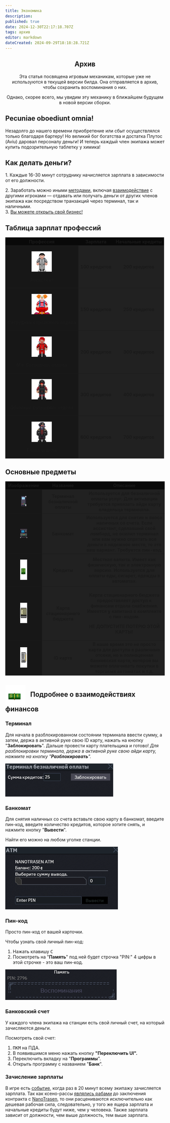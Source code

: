 ```yaml
---
title: Экономика
description: 
published: true
date: 2024-12-30T22:17:18.707Z
tags: архив
editor: markdown
dateCreated: 2024-09-29T18:18:28.721Z
---
```


<center>
<div class="warning-banner">
  <h2> Архив </h2>
  <p>Эта статья посвящена игровым механикам, которые уже не используются в текущей версии билда. Она отправляется в архив, чтобы сохранить воспоминания о них. <p>Однако, скорее всего, мы увидим эту механику в ближайшем будущем в новой версии сборки.</p><p>
</div>
</center>


<h2>Pecuniae oboediunt omnia!</h2>
<p>Незадолго до нашего времени приобретение или сбыт осуществлялся только благодаря бартеру! Но великий бог богатства и достатка Плутос (Aviu) даровал персоналу деньги! И теперь каждый член экипажа может купить подозрительную таблетку у химика!</p>
<h2>Как делать деньги?</h2>
<p>1. Каждые 16-30 минут сотруднику начисляется зарплата в зависимости от его должности.</p>
<p>2. Заработать можно иными <a href="https://www.youtube.com/watch?v=lI527aju8zY">методами</a>, включая <a href="https://www.youtube.com/watch?v=t-P_I1E_0ME">взаимодействие</a> с другими игроками — отдавать или получать деньги от других членов экипажа как посредством транзакций через терминал, так и наличными.&nbsp;<br>3. <a href="https://www.youtube.com/watch?v=5v77J3zVl_k">Вы можете открыть свой бизнес!</a></p>
<div class="tablica">
  <div>
    <h2>Таблица зарплат профессий</h2>
    <table>
      <tbody>
        <tr>
          <th style="background-color: #090909;">Профессия</th>
          <th style="background-color: #090909;">Зарплата</th>
          <th style="background-color: #090909;">Начальные кредиты</th>
        </tr>
        <tr>
          <th style="background-color: #171717;">
            <figure class="image"><img src="/roles/assistant.png"style="height: 64px;"></figure>
            <p>Ассистент</p>
          </th>
          <th style="background-color: #212121;">100 кредитов</th>
          <th style="background-color: #212121;">200 кредитов</th>
        </tr>
        <tr>
          <th style="background-color: #171717;">
            <figure class="image"><img src="/roles/clown.png"style="height: 64px;"></figure>
            <p>Сотрудник сервисного отдела</p>
          </th>
          <th style="background-color: #212121;">150 кредитов</th>
          <th style="background-color: #212121;">250 кредитов</th>
        </tr>
        <tr>
          <th style="background-color: #171717;">
            <figure class="image"><img src="/roles/cadet.png"style="height: 64px;"></figure>
            <p>Мл. Сотрудник отдела</p>
          </th>
          <th style="background-color: #212121;">200 кредитов</th>
          <th style="background-color: #212121;">300 кредитов</th>
        </tr>
        <tr>
          <th style="background-color: #171717;">
            <figure class="image"><img src="/roles/officer.png"style="height: 64px;"></figure>
            <p>Обычный сотрудник отдела</p>
          </th>
          <th style="background-color: #212121;">300 кредитов</th>
          <th style="background-color: #212121;">400 кредитов</th>
        </tr>
        <tr>
          <th style="background-color: #171717;">
            <figure class="image"><img src="/roles/headofsecurity.png"style="height: 64px;"></figure>
            <p>Глава отдела</p>
          </th>
          <th style="background-color: #212121;">600 кредитов</th>
          <th style="background-color: #212121;">700 кредитов</th>
        </tr>
      </tbody>
    </table>
  </div>
  <div>
    <h2><strong>Основные предметы</strong></h2>
    <table>
      <tbody>
        <tr>
          <th style="background-color: #090909;">Изображение</th>
          <th style="background-color: #090909;">Название</th>
          <th style="background-color: #090909;">Описание</th>
        </tr>
        <tr>
          <th style="background-color: #171717;">
            <figure class="image"><img src="/guides/basics/economy/terminal.png"></figure>
          </th>
          <th style="background-color: #212121;">Терминал безналичной оплаты</th>
          <th style="background-color: #212121;">Используется для безналичной оплаты услуг. Для активации требуется привязать айди карту владельца терминала.</th>
        </tr>
        <tr>
          <th style="background-color: #171717;">
            <figure class="image"><img src="/guides/basics/economy/atm.png"></figure>
          </th>
          <th style="background-color: #212121;">Банкомат</th>
          <th style="background-color: #212121;">Используется для снятия и вноса наличных со счета. Если ассистент, сделавший свой ломбард, не осилил терминал или вам нужно спрятать все деньги в надежное место, то это ваш вариант. Требуется пин-код.</th>
        </tr>
        <tr>
          <th style="background-color: #171717;">
            <figure class="image"><img src="/guides/basics/economy/cash.png"style="height: 64px;"></figure>
          </th>
          <th style="background-color: #212121;">Кредиты</th>
          <th style="background-color: #212121;">Местная валюта. Имеет как физическую, так и электронную версию. Используется для оплаты еды, сигарет, одежды в автоматах.</th>
        </tr>
        <tr>
          <th style="background-color: #171717;">
            <figure class="image"><img src="/guides/basics/economy/station_budget_card.png"style="height: 64px;"></figure>
          </th>
          <th style="background-color: #212121;">Карта стационарного бюджета</th>
          <th style="background-color: #212121;">
            <p>Карта стационарного бюджета предоставляет доступ к финансам отдела снабжения. Имеется у капитана в комплекте с пин-кодом.</p>
            <p>НЕ ДОПУСТИТЕ ПОТЕРЮ ЭТОЙ КАРТЫ!</p>
          </th>
        </tr>
        <tr>
          <th style="background-color: #171717;">
            <figure class="image"><img src="/guides/basics/economy/id_card.png"style="height: 64px;"></figure>
          </th>
          <th style="background-color: #212121;">ID карта</th>
          <th style="background-color: #212121;">В наше время это не просто карта для доступа в различные отсеки, но и полноценная банковская карта, которой вы можете оплачивать покупки в торговых автоматах и т.д.</th>
        </tr>
      </tbody>
    </table>
  </div>
</div>
<h2>
  <div class="titleBox">
    <img src="/guides/basics/economy/cash.png" style="height: 64px; vertical-align: middle;"/>
    <span style="margin-left:10px;">Подробнее о взаимодействиях финансов</span>
  </div>
</h2>
<h3>Терминал</h3>
<div class="imageBox">
  <div>
    <p>Для начала в разблокированном состоянии терминала ввести сумму, а затем, держа в активной руке свою ID карту, нажать на кнопку "<strong>Заблокировать</strong>". Дальше провести карту плательщика 	и готово! <i>Для разблокировки терминала, держа в активной руке свою айди карту, нажмите на кнопку "<strong>Разблокировать</strong>".</i></p> 
  </div>
  <div><img src="/guides/basics/economy/terninal_menu.png"></div>
</div>
<h3>Банкомат</h3>
<div class="imageBox">
  <div>
    <p>Для снятия наличных со счета вставьте свою карту в банкомат, введите пин-код, введите количество кредитов, которое хотите снять, и нажмите кнопку "<strong>Вывести</strong>".</p>
    <p>Найти его можно на любом уголке станции.</p>
  </div>
  <div><img src="/guides/basics/economy/atm_menu.png"/></div>
</div>
<h3>Пин-код</h3>
<div class="imageBox">
  <div>
    <p>Просто пин-код от вашей карточки.</p>
    <p>Чтобы узнать свой личный пин-код:</p>
    <ol>
      <li>Нажать клавишу <kbd>C</kbd> </li>
      <li>Посмотреть на "<strong>Память</strong>" под ней будет строчка "PIN:" 4 цифры в этой строчке - это ваш пин-код.</li>
    </ol>
  </div>
  <div><img src="/guides/basics/economy/pin_code_memories.png"></div>
</div>
<h3>Банковский счет</h3>
<p>У каждого члена экипажа на станции есть свой личный счет, на который зачисляются деньги.</p>
<p>Посмотреть свой счет:</p>
<ol>
  <li> <kbd>ПКМ</kbd> на ПДА.</li>
  <li>В появившимся меню нажать кнопку <strong>"Переключить UI".</strong></li>
  <li>Переключить вкладку на "<strong>Программы</strong>".</li>
  <li>Открыть программу с названием "<strong>Банк</strong>".</li>
</ol>
<h3>Зачисление зарплаты</h3>
<p>В игре есть <a href="https://js.ss14.su/ru/gamemodes">событие</a>, когда раз в 20 минут всему экипажу зачисляется зарплата. Так как ксено-рассы <a href="https://js.ss14.su/backstory">являлись рабами</a> до заключения контракта с <a href="https://js.ss14.su/ru/backstory">NanoTrasen</a>, то они расцениваются исключительно как дешевая рабочая сила, следовательно, у того же ящера зарплата и начальные кредиты будут ниже, чем у человека. Также зарплата зависит от должности, чем выше должность, тем выше зарплата.</p>

